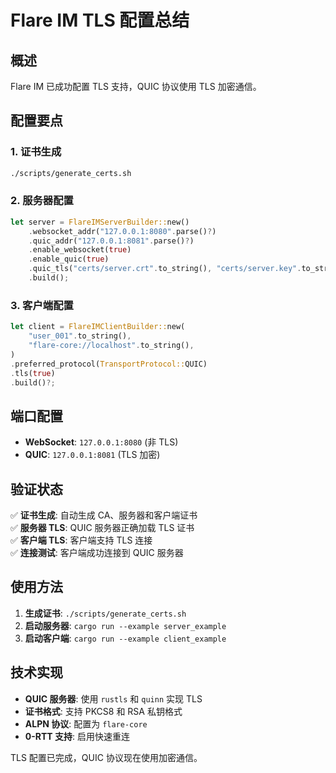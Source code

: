 # Flare IM TLS 配置总结

## 概述

Flare IM 已成功配置 TLS 支持，QUIC 协议使用 TLS 加密通信。

## 配置要点

### 1. 证书生成
```bash
./scripts/generate_certs.sh
```

### 2. 服务器配置
```rust
let server = FlareIMServerBuilder::new()
    .websocket_addr("127.0.0.1:8080".parse()?)
    .quic_addr("127.0.0.1:8081".parse()?)
    .enable_websocket(true)
    .enable_quic(true)
    .quic_tls("certs/server.crt".to_string(), "certs/server.key".to_string())
    .build();
```

### 3. 客户端配置
```rust
let client = FlareIMClientBuilder::new(
    "user_001".to_string(),
    "flare-core://localhost".to_string(),
)
.preferred_protocol(TransportProtocol::QUIC)
.tls(true)
.build()?;
```

## 端口配置

- **WebSocket**: `127.0.0.1:8080` (非 TLS)
- **QUIC**: `127.0.0.1:8081` (TLS 加密)

## 验证状态

✅ **证书生成**: 自动生成 CA、服务器和客户端证书  
✅ **服务器 TLS**: QUIC 服务器正确加载 TLS 证书  
✅ **客户端 TLS**: 客户端支持 TLS 连接  
✅ **连接测试**: 客户端成功连接到 QUIC 服务器  

## 使用方法

1. **生成证书**: `./scripts/generate_certs.sh`
2. **启动服务器**: `cargo run --example server_example`
3. **启动客户端**: `cargo run --example client_example`

## 技术实现

- **QUIC 服务器**: 使用 `rustls` 和 `quinn` 实现 TLS
- **证书格式**: 支持 PKCS8 和 RSA 私钥格式
- **ALPN 协议**: 配置为 `flare-core`
- **0-RTT 支持**: 启用快速重连

TLS 配置已完成，QUIC 协议现在使用加密通信。 
